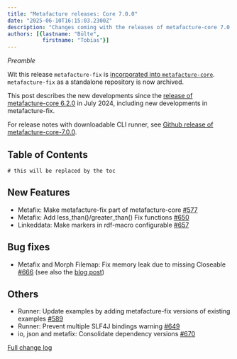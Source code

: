 ```yaml
---
title: "Metafacture releases: Core 7.0.0"
date: "2025-06-10T16:15:03.2300Z"
description: "Changes coming with the releases of metafacture-core 7.0.0"
authors: [{lastname: "Bülte",
           firstname: "Tobias"}]
---
```


*Preamble*

Wit this release `metafacture-fix` is [incorporated into `metafacture-core`](https://github.com/metafacture/metafacture-core/issues/577). `metafacture-fix` as a standalone repository is now archived.

This post describes the new developments since the [release of metafacture-core 6.2.0](https://blog.metafacture.org/metafacture-releases_core-6.2.0_fix-1.2.0/) in July 2024, including new developments in metafacture-fix.

For release notes with downloadable CLI runner, see [Github release of metafacture-core-7.0.0](https://github.com/metafacture/metafacture-core/releases/tag/metafacture-core-7.0.0).

## Table of Contents

```toc
# this will be replaced by the toc
```

## New Features
- Metafix: Make metafacture-fix part of metafacture-core [#577](https://github.com/metafacture/metafacture-core/issues/577)
- Metafix: Add less_than()/greater_than() Fix functions [#650](https://github.com/metafacture/metafacture-core/issues/650)
- Linkeddata: Make markers in rdf-macro configurable [#657](https://github.com/metafacture/metafacture-core/issues/657)

## Bug fixes
- Metafix and Morph Filemap: Fix memory leak due to missing Closeable [#666](https://github.com/metafacture/metafacture-core/issues/666) (see also the [blog post](https://blog.metafacture.org/2025-03-10-fixing-memory-leak/))

## Others
- Runner: Update examples by adding metafacture-fix versions of existing examples [#589](https://github.com/metafacture/metafacture-core/issues/589)
- Runner: Prevent multiple SLF4J bindings warning [#649](https://github.com/metafacture/metafacture-core/issues/649)
- io, json and metafix: Consolidate dependency versions [#670](https://github.com/metafacture/metafacture-core/pull/670)

[Full change log](https://github.com/metafacture/metafacture-core/compare/metafacture-core-6.2.0...metafacture-core-7.0.0)
